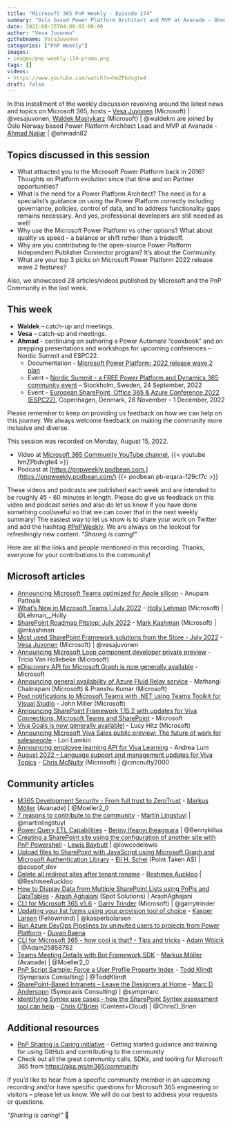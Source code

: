 ```yaml
---
title: "Microsoft 365 PnP Weekly - Episode 174"
summary: "Oslo based Power Platform Architect and MVP at Avanade - Ahmad Najjar, joins Microsoft’s Vesa Juvonen and Waldek Mastykarz to discuss evolution, need, connectors, and key wave 2 release features of Power Platform, plus latest 28 articles/videos from Microsoft/Community this week."
date: 2022-08-15T04:00:01-00:00
author: "Vesa Juvonen"
githubname: VesaJuvonen
categories: ["PnP Weekly"]
images:
- images/pnp-weekly-174-promo.png
tags: []
videos:
- https://www.youtube.com/watch?v=hmZPbdvgte4
draft: false
---
```

 
In this installment of the weekly discussion revolving around the latest news and topics on Microsoft 365, hosts – [Vesa Juvonen](http://twitter.com/vesajuvonen) (Microsoft) \| @vesajuvonen, [Waldek Mastykarz](http://twitter.com/waldekm) (Microsoft) \| @waldekm are joined by Oslo Norway based Power Platform Architect Lead and MVP at Avanade - [Ahmad Najjar](https://twitter.com/ahmadn82) \| @ahmadn82

## Topics discussed in this session

* What attracted you to the Microsoft Power Platform back in 2016? Thoughts on Platform evolution since that time and on Partner opportunities?
* What is the need for a Power Platform Architect? The need is for a specialist’s guidance on using the Power Platform correctly including governance, policies, control of data, and to address functionality gaps remains necessary. And yes, professional developers are still needed as well!
* Why use the Microsoft Power Platform vs other options? What about quality vs speed – a balance or shift rather than a tradeoff.
* Why are you contributing to the open-source Power Platform Independent Publisher Connector program? It’s about the Community.
* What are your top 3 picks on Microsoft Power Platform 2022 release wave 2 features?

Also, we showcased 28 articles/videos published by Microsoft and the PnP Community in the last week. 

## This week

* **Waldek** – catch-up and meetings.
* **Vesa** – catch-up  and meetings.
* **Ahmad** - continuing on authoring a Power Automate “cookbook” and on prepping presentations and workshops for upcoming conferences – Nordic Summit and ESPC22.
    * Documentation - [Microsoft Power Platform: 2022 release wave 2
      plan](https://docs.microsoft.com/power-platform-release-plan/2022wave2/)
    * Event – [Nordic Summit - a FREE Power Platform and Dynamics 365 community
      event](https://nordicsummit.info/) – Stockholm, Sweden, 24 September, 2022
    * Event – [European SharePoint, Office 365 & Azure Conference 2022
      (ESPC22)](https://www.sharepointeurope.com/), Copenhagen, Denmark, 28
      November - 1 December, 2022
 

Please remember to keep on providing us feedback on how we can help on this journey. We always welcome feedback on making the community more inclusive and diverse.

This session was recorded on Monday, August 15, 2022.

*   Video at [Microsoft 365 Community YouTube channel.](https://aka.ms/m365pnp-videos)
    {{< youtube hmZPbdvgte4 >}}
*   Podcast at [https://pnpweekly.podbean.com.](https://pnpweekly.podbean.com/) 
    {{< podbean pb-eqara-129cf7c >}}    

These videos and podcasts are published each week and are intended to be roughly 45 - 60 minutes in length.  Please do give us feedback on this video and podcast series and also do let us know if you have done something cool/useful so that we can cover that in the next weekly summary! The easiest way to let us know is to share your work on Twitter and add the hashtag [#PnPWeekly](https://twitter.com/search?q=%23pnpweekly). We are always on the lookout for refreshingly new content. “_Sharing is caring!”_ 

Here are all the links and people mentioned in this recording. Thanks, everyone for your contributions to the community!

## Microsoft articles

* [Announcing Microsoft Teams optimized for Apple silicon](https://techcommunity.microsoft.com/t5/microsoft-teams-blog/announcing-microsoft-teams-optimized-for-apple-silicon/ba-p/3589463) - Anupam Pattnaik
* [What’s New in Microsoft Teams | July 2022](https://techcommunity.microsoft.com/t5/microsoft-teams-blog/what-s-new-in-microsoft-teams-july-2022/ba-p/3583944) - [Holly Lehman](https://twitter.com/Lehman__Holly) (Microsoft) | @Lehman__Holly
* [SharePoint Roadmap Pitstop: July 2022](https://techcommunity.microsoft.com/t5/microsoft-sharepoint-blog/sharepoint-roadmap-pitstop-july-2022/ba-p/3587231) - [Mark Kashman](https://twitter.com/mkashman) (Microsoft) | @mkashman
* [Most used SharePoint Framework solutions from the Store - July 2022](https://techcommunity.microsoft.com/t5/microsoft-sharepoint-blog/most-used-sharepoint-framework-solutions-from-the-store-july/ba-p/3597285) -  [Vesa Juvonen](https://twitter.com/vesajuvonen) (Microsoft) | @vesajuvonen
* [Announcing Microsoft Loop component developer private preview](https://devblogs.microsoft.com/microsoft365dev/announcing-microsoft-loop-component-developer-private-preview/) - Tricia Van Hollebeke (Microsoft)
* [eDiscovery API for Microsoft Graph is now generally available](https://devblogs.microsoft.com/microsoft365dev/ediscovery-api-for-microsoft-graph-is-now-generally-available/) - Microsoft
* [Announcing general availability of Azure Fluid Relay service](https://devblogs.microsoft.com/microsoft365dev/announcing-general-availability-of-azure-fluid-relay-service/) - Mathangi Chakrapani (Microsoft) & Pranshu Kumar (Microsoft)
* [Post notifications to Microsoft Teams with .NET using Teams Toolkit for Visual Studio](https://devblogs.microsoft.com/microsoft365dev/post-notifications-to-microsoft-teams-with-net-using-teams-toolkit-for-visual-studio/) - John Miller (Microsoft)
* [Announcing SharePoint Framework 1.15.2 with updates for Viva Connections, Microsoft Teams and SharePoint](https://devblogs.microsoft.com/microsoft365dev/announcing-sharepoint-framework-1-15-2-with-updates-for-viva-connections-microsoft-teams-and-sharepoint/) - Microsoft
* [Viva Goals is now generally available!](https://techcommunity.microsoft.com/t5/microsoft-viva-blog/viva-goals-is-now-generally-available/ba-p/3581813) - Lucy Hitz (Microsoft)
* [Announcing Microsoft Viva Sales public preview: The future of work for salespeople](https://techcommunity.microsoft.com/t5/microsoft-viva-blog/announcing-microsoft-viva-sales-public-preview-the-future-of/ba-p/3586178) - Lori Lamkin
* [Announcing employee learning API for Viva Learning](https://techcommunity.microsoft.com/t5/microsoft-viva-blog/announcing-employee-learning-api-for-viva-learning/ba-p/3568719) - Andrea Lum
* [August 2022 – Language support and management updates for Viva Topics](https://techcommunity.microsoft.com/t5/microsoft-viva-blog/august-2022-language-support-and-management-updates-for-viva/ba-p/3594023) - [Chris McNulty](https://twitter.com/cmcnulty2000) (Microsoft) | @cmcnulty2000

## Community articles

* [M365 Development Security - From full trust to ZeroTrust](https://pnp.github.io/blog/post/microsoft-365-development-security/) - [Markus Möller](https://twitter.com/Moeller2_0) (Avanade) | @Moeller2_0
* [7 reasons to contribute to the community](https://pnp.github.io/blog/post/7-reasons-to-contribute-to-the-community/) - [Martin Lingstuyl](https://twitter.com/martinlingstuyl) | @martinlingstuyl
* [Power Query ETL Capabilities](https://pnp.github.io/blog/post/power_query_etl/) - [Benny Ifeanyi Iheagwara](https://twitter.com/Bennykillua) | @Bennykillua
* [Creating a SharePoint site using the configuration of another site with PnP Powershell](https://pnp.github.io/blog/post/creating-a-sharepoint-site-using-the-configuration-of-another-site-with-pnp-powershell/) - [Lewis Baybutt](https://twitter.com/lowcodelewis) | @lowcodelewis
* [Upload files to SharePoint with JavaScript using Microsoft Graph and Microsoft Authentication Library](https://pnp.github.io/blog/post/upload-documents-to-sp-using-graph-and-msal/) - [Eli H. Schei](https://twitter.com/acupof_dev) (Point Taken AS) | @acupof_dev
* [Delete all redirect sites after tenant rename](https://pnp.github.io/blog/post/delete-all-redirect-sites-after-tenantrename/) - [Reshmee Auckloo](https://twitter.com/ReshmeeAuckloo) | @ReshmeeAuckloo
* [How to Display Data from Multiple SharePoint Lists using PnPjs and DataTables](https://pnp.github.io/blog/post/how-to-display-data-from-multiple-sharepoint-lists-using-pnpjs-and-datatables/) - [Arash Aghajani](https://github.com/ArashAghajani/) (Spot Solutions) | ArashAghajani
* [CLI for Microsoft 365 v5.6](https://pnp.github.io/blog/cli-for-microsoft-365/cli-for-microsoft-365-v5-6/) - [Garry Trinder](https://twitter.com/garrytrinder) (Microsoft) | @garrytrinder
* [Updating your list forms using your provision tool of choice](https://pnp.github.io/blog/post/updating-your-list-forms-using-your-provisioning-tool-of-choice/) - [Kasper Larsen](https://twitter.com/kasperbolarsen) (Fellowmind) | @kasperbolarsen
* [Run Azure DevOps Pipelines by uninvited users to projects from Power Platform](https://pnp.github.io/blog/post/run-pipelines-azure-devops-from-power-platform/) - [Duvan Baena](https://github.com/DuvanBaena/)
* [CLI for Microsoft 365 - how cool is that? - Tips and tricks](https://pnp.github.io/blog/post/cli-how-cool-is-that-tips-and-tricks/) - [Adam Wójcik](https://twitter.com/Adam25858782) | @Adam25858782
* [Teams Meeting Details with Bot Framework SDK](https://mmsharepoint.wordpress.com/2022/08/04/teams-meeting-details-with-bot-framework-sdk/) - [Markus Möller](https://twitter.com/Moeller2_0) (Avanade) | @Moeller2_0
* [PnP Script Sample: Force a User Profile Property Index](https://www.toddklindt.com/blog/Lists/Posts/Post.aspx?List=56f96349-3bb6-4087-94f4-7f95ff4ca81f&ID=893&Web=48e6fdd1-17db-4543-b2f9-6fc7185484fc) - [Todd Klindt](https://twitter.com/ToddKlindt) (Sympraxis Consulting) | @ToddKlindt
* [SharePoint-Based Intranets – Leave the Designers at Home](https://sympmarc.com/2022/07/27/sharepoint-based-intranets-leave-the-designers-at-home/) - [Marc D Andersopn](https://twitter.com/sympmarc) (Sympraxis Consulting) | @sympmarc
* [Identifying Syntex use cases - how the SharePoint Syntex assessment tool can help](https://www.sharepointnutsandbolts.com/2022/07/Syntex-use-cases-assessment-tool.html) - [Chris O'Brien](https://twitter.com/ChrisO_Brien) (Content+Cloud) | @ChrisO_Brien
  
## Additional resources

* [PnP Sharing is Caring initiative](https://aka.ms/sharing-is-caring) - Getting started guidance and training for using GitHub and contributing to the community
* Check out all the great community calls, SDKs, and tooling for Microsoft 365 from <https://aka.ms/m365/community>

If you’d like to hear from a specific community member in an upcoming recording and/or have specific questions for Microsoft 365 engineering or visitors – please let us know. We will do our best to address your requests or questions.

_"Sharing is caring!"_ 🧡

